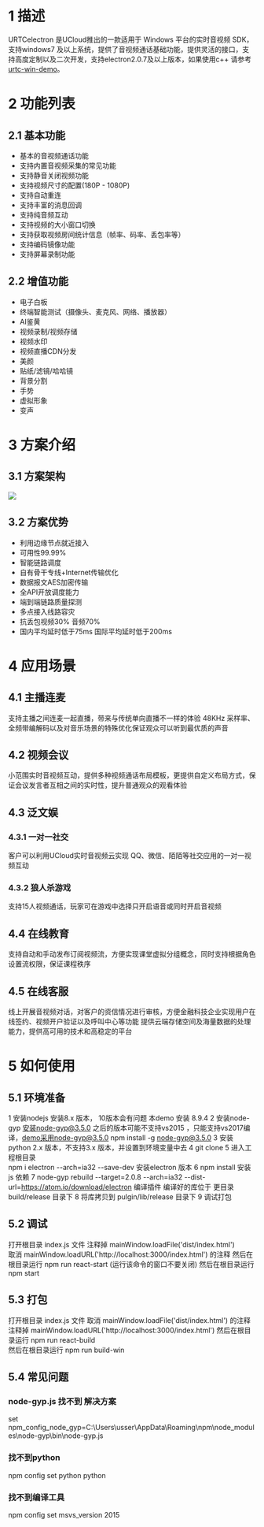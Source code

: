 # 1 描述
URTCelectron 是UCloud推出的一款适用于 Windows 平台的实时音视频 SDK，支持windows7 及以上系统，提供了音视频通话基础功能，提供灵活的接口，支持高度定制以及二次开发，支持electron2.0.7及以上版本，如果使用c++ 请参考[urtc-win-demo](https://github.com/ucloud/urtc-win-demo.git)。
# 2 功能列表
## 2.1 基本功能
* 基本的音视频通话功能	
* 支持内置音视频采集的常见功能	
* 支持静音关闭视频功能	
* 支持视频尺寸的配置(180P - 1080P)	
* 支持自动重连	
* 支持丰富的消息回调	
* 支持纯音频互动	
* 支持视频的大小窗口切换	
* 支持获取视频房间统计信息（帧率、码率、丢包率等）	
* 支持编码镜像功能		
* 支持屏幕录制功能	
## 2.2 增值功能
* 电子白板
* 终端智能测试（摄像头、麦克风、网络、播放器）
* AI鉴黄
* 视频录制/视频存储
* 视频水印
* 视频直播CDN分发
* 美颜
* 贴纸/滤镜/哈哈镜
* 背景分割
* 手势
* 虚拟形象
* 变声
# 3 方案介绍
## 3.1 方案架构
![](http://urtcwater.cn-bj.ufileos.com/%E5%9B%BE%E7%89%871.png)
## 3.2 方案优势
* 利用边缘节点就近接入
* 可用性99.99%
* 智能链路调度
* 自有骨干专线+Internet传输优化
* 数据报文AES加密传输
* 全API开放调度能力
* 端到端链路质量探测
* 多点接入线路容灾
* 抗丢包视频30% 音频70%
* 国内平均延时低于75ms 国际平均延时低于200ms
# 4 应用场景
## 4.1 主播连麦
支持主播之间连麦一起直播，带来与传统单向直播不一样的体验
48KHz 采样率、全频带编解码以及对音乐场景的特殊优化保证观众可以听到最优质的声音
## 4.2 视频会议
小范围实时音视频互动，提供多种视频通话布局模板，更提供自定义布局方式，保证会议发言者互相之间的实时性，提升普通观众的观看体验
## 4.3 泛文娱
### 4.3.1 一对一社交
客户可以利用UCloud实时音视频云实现 QQ、微信、陌陌等社交应用的一对一视频互动
### 4.3.2 狼人杀游戏
支持15人视频通话，玩家可在游戏中选择只开启语音或同时开启音视频
## 4.4 在线教育
支持自动和手动发布订阅视频流，方便实现课堂虚拟分组概念，同时支持根据角色设置流权限，保证课程秩序
## 4.5 在线客服
线上开展音视频对话，对客户的资信情况进行审核，方便金融科技企业实现用户在线签约、视频开户验证以及呼叫中心等功能
提供云端存储空间及海量数据的处理能力，提供高可用的技术和高稳定的平台
# 5 如何使用
## 5.1 环境准备
1 安装nodejs 安装8.x 版本， 10版本会有问题  本demo 安装 8.9.4
2 安装node-gyp 安装node-gyp@3.5.0 之后的版本可能不支持vs2015 ，只能支持vs2017编译，demo采用node-gyp@3.5.0
npm install -g node-gyp@3.5.0
3 安装python 2.x 版本，不支持3.x 版本，并设置到环境变量中去
4 git clone 
5 进入工程根目录  
npm i electron --arch=ia32 --save-dev   安装electron 版本
6 npm install 安装js 依赖
7 node-gyp rebuild --target=2.0.8 --arch=ia32 --dist-url=https://atom.io/download/electron 编译插件
编译好的库位于 更目录 build/release 目录下
8 将库拷贝到 pulgin/lib/release 目录下
9 调试打包
## 5.2 调试
打开根目录 index.js 文件
注释掉 mainWindow.loadFile('dist/index.html')  
取消 mainWindow.loadURL('http://localhost:3000/index.html') 的注释
然后在根目录运行 npm run react-start  (运行该命令的窗口不要关闭)
然后在根目录运行 npm start 
## 5.3 打包
打开根目录 index.js 文件
取消 mainWindow.loadFile('dist/index.html') 的注释
注释掉 mainWindow.loadURL('http://localhost:3000/index.html')
然后在根目录运行 npm run react-build    
然后在根目录运行 npm run build-win
## 5.4 常见问题
### node-gyp.js 找不到 解决方案
set npm_config_node_gyp=C:\Users\usser\AppData\Roaming\npm\node_modules\node-gyp\bin\node-gyp.js
### 找不到python
npm config set python python
### 找不到编译工具
npm config set msvs_version 2015
